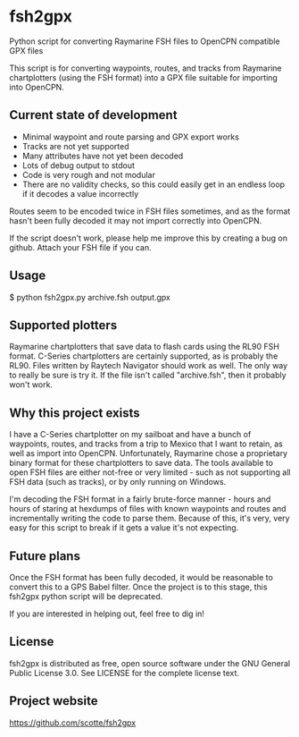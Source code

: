 fsh2gpx
=======

Python script for converting Raymarine FSH files to OpenCPN compatible GPX files

This script is for converting waypoints, routes, and tracks from Raymarine chartplotters (using the FSH format) into a GPX file suitable for importing into OpenCPN.

Current state of development
----------------------------

* Minimal waypoint and route parsing and GPX export works
* Tracks are not yet supported
* Many attributes have not yet been decoded
* Lots of debug output to stdout
* Code is very rough and not modular
* There are no validity checks, so this could easily get in an endless loop if it decodes a value incorrectly

Routes seem to be encoded twice in FSH files sometimes, and as the format hasn't been fully decoded it may not import correctly into OpenCPN.

If the script doesn't work, please help me improve this by creating a bug on github. Attach your FSH file if you can.

Usage
-----

$ python fsh2gpx.py archive.fsh output.gpx

Supported plotters
------------------

Raymarine chartplotters that save data to flash cards using the RL90 FSH format. C-Series chartplotters are certainly supported, as is probably the RL90. Files written by Raytech Navigator should work as well. The only way to really be sure is try it. If the file isn't called "archive.fsh", then it probably won't work.

Why this project exists
-----------------------

I have a C-Series chartplotter on my sailboat and have a bunch of waypoints, routes, and tracks from a trip to Mexico that I want to retain, as well as import into OpenCPN. Unfortunately, Raymarine chose a proprietary binary format for these chartplotters to save data. The tools available to open FSH files are either not-free or very limited - such as not supporting all FSH data (such as tracks), or by only running on Windows.

I'm decoding the FSH format in a fairly brute-force manner - hours and hours of staring at hexdumps of files with known waypoints and routes and incrementally writing the code to parse them. Because of this, it's very, very easy for this script to break if it gets a value it's not expecting.

Future plans
------------

Once the FSH format has been fully decoded, it would be reasonable to convert this to a GPS Babel filter. Once the project is to this stage, this fsh2gpx python script will be deprecated.

If you are interested in helping out, feel free to dig in!

License
-------
fsh2gpx is distributed as free, open source software under the GNU General Public License 3.0. See LICENSE for the complete license text.

Project website
---------------

https://github.com/scotte/fsh2gpx
